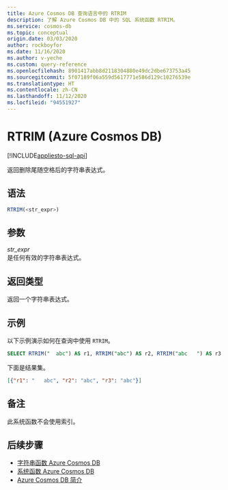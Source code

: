 ```yaml
---
title: Azure Cosmos DB 查询语言中的 RTRIM
description: 了解 Azure Cosmos DB 中的 SQL 系统函数 RTRIM。
ms.service: cosmos-db
ms.topic: conceptual
origin.date: 03/03/2020
author: rockboyfor
ms.date: 11/16/2020
ms.author: v-yeche
ms.custom: query-reference
ms.openlocfilehash: 8901417abb8d2118304880e49dc2dbe673753a45
ms.sourcegitcommit: 5f07189f06a559d5617771e586d129c10276539e
ms.translationtype: HT
ms.contentlocale: zh-CN
ms.lasthandoff: 11/12/2020
ms.locfileid: "94551927"
---
```

# <a name="rtrim-azure-cosmos-db"></a>RTRIM (Azure Cosmos DB)
[!INCLUDE[appliesto-sql-api](includes/appliesto-sql-api.md)]

 返回删除尾随空格后的字符串表达式。  

## <a name="syntax"></a>语法

```sql
RTRIM(<str_expr>)  
```  

## <a name="arguments"></a>参数

*str_expr*  
  是任何有效的字符串表达式。  

## <a name="return-types"></a>返回类型

  返回一个字符串表达式。  

## <a name="examples"></a>示例

  以下示例演示如何在查询中使用 `RTRIM`。  

```sql
SELECT RTRIM("  abc") AS r1, RTRIM("abc") AS r2, RTRIM("abc   ") AS r3  
```  

 下面是结果集。  

```json
[{"r1": "   abc", "r2": "abc", "r3": "abc"}]  
```  

## <a name="remarks"></a>备注

此系统函数不会使用索引。

## <a name="next-steps"></a>后续步骤

- [字符串函数 Azure Cosmos DB](sql-query-string-functions.md)
- [系统函数 Azure Cosmos DB](sql-query-system-functions.md)
- [Azure Cosmos DB 简介](introduction.md)

<!-- Update_Description: update meta properties, wording update, update link -->